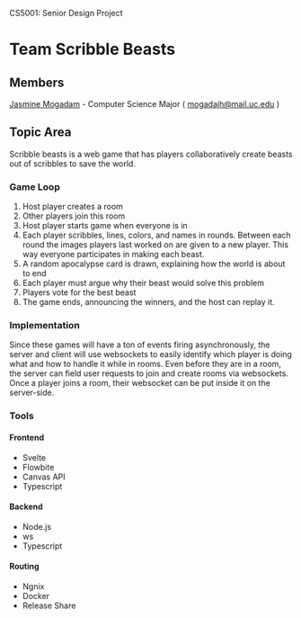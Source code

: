 CS5001: Senior Design Project 
# Team Scribble Beasts
## Members
[Jasmine Mogadam](https://github.com/Jasmine-Mogadam/CS5001-Scribble-Beasts/blob/main/jasmine-mogadam-bio.md) - Computer Science Major ( mogadajh@mail.uc.edu )
## Topic Area
Scribble beasts is a web game that has players collaboratively create beasts out of scribbles to save the world.
### Game Loop
1. Host player creates a room
2. Other players join this room
3. Host player starts game when everyone is in
4. Each player scribbles, lines, colors, and names in rounds. Between each round the images players last worked on are given to a new player. This way everyone participates in making each beast.
5. A random apocalypse card is drawn, explaining how the world is about to end
6. Each player must argue why their beast would solve this problem
7. Players vote for the best beast
8. The game ends, announcing the winners, and the host can replay it.
### Implementation
Since these games will have a ton of events firing asynchronously, the server and client will use websockets to easily identify which player is doing what and how to handle it while in rooms. Even before they are in a room, the server can field user requests to join and create rooms via websockets. Once a player joins a room, their websocket can be put inside it on the server-side.
### Tools
#### Frontend
- Svelte
- Flowbite
- Canvas API
- Typescript
#### Backend
- Node.js
- ws
- Typescript
#### Routing
- Ngnix
- Docker
- Release Share
